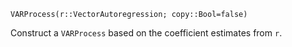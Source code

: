 ```
VARProcess(r::VectorAutoregression; copy::Bool=false)
```

Construct a `VARProcess` based on the coefficient estimates from `r`.

